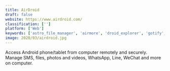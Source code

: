 ```yaml
---
title: AirDroid
draft: false 
website: https://www.airdroid.com/
classification: ['']
platform: ['Web']
keywords: ['astro_file_manager', 'airmore', 'droid_explorer', 'gotify', 'join_by_joaoapps', 'kde_connect', 'mightytext', 'mobizen', 'mobogenie', 'mymobiler', 'myphoneexplorer', 'pushbullet', 'raccoon', 'shareit', 'samsung_dex', 'samsung_sidesync', 'send_anywhere', 'vysor', 'wondershare_mobilego', 'xender']
image: 2020/03/airdroid.jpg
---
```

Access Android phone/tablet from computer remotely and securely. Manage SMS, files, photos and videos, WhatsApp, Line, WeChat and more on computer.